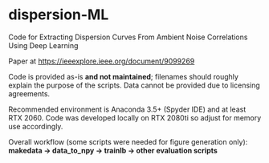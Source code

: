 # dispersion-ML
Code for Extracting Dispersion Curves From Ambient Noise Correlations Using Deep Learning

Paper at https://ieeexplore.ieee.org/document/9099269

Code is provided as-is **and not maintained**; filenames should roughly explain the purpose of the scripts. Data cannot be provided due to licensing agreements.

Recommended environment is Anaconda 3.5+ (Spyder IDE) and at least RTX 2060. Code was developed locally on RTX 2080ti so adjust for memory use accordingly.

Overall workflow (some scripts were needed for figure generation only): **makedata -> data_to_npy -> trainlb -> other evaluation scripts**
